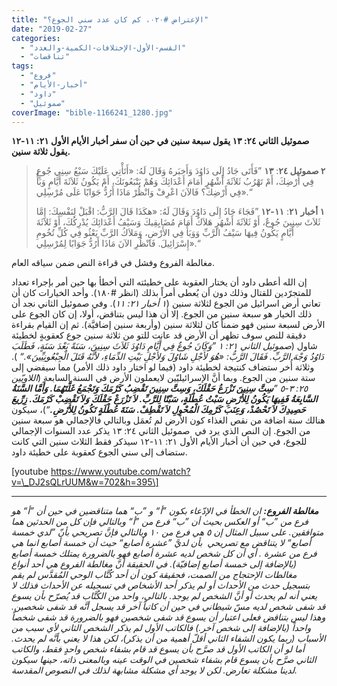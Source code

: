 ```yaml
---
title: "الإعتراض #٠٢٠، كم كان عدد سني الجوع؟"
date: "2019-02-27"
categories: 
  - "القسم-الأول-الإختلافات-الكمية-والعدد"
  - "تناقضات"
tags: 
  - "فروع"
  - "أخبار-الأيام"
  - "داود"
  - "صموئيل"
coverImage: "bible-1166241_1280.jpg"
---
```


**صموئيل الثاني ٢٤: ١٣ يقول سبعة سنين في حين أن سفر أخبار الأيام الأول ٢١: ١١-١٢ يقول ثلاثة سنين.**

> **٢ صموئيل ٢٤**: **١٣** ”فَأَتَى جَادُ إِلَى دَاوُدَ وَأَخبَرهُ وَقَالَ لَهُ: «أَتَأْتِي عَلَيْكَ سَبْعُ سِنِي جُوعٍ فِي أَرْضِكَ، أَمْ تَهْرُبُ ثَلاَثَةَ أَشْهُرٍ أَمَامَ أَعْدَائِكَ وَهُمْ يَتْبَعُونَكَ، أَمْ يَكُونُ ثَلاَثَةَ أَيَّامٍ وَبَأٌ فِي أَرْضِكَ؟ فَالآنَ اعْرِفْ وَانْظُرْ مَاذَا أَرُدُّ جَوَابًا عَلَى مُرْسِلِي».“
> 
> **١ أخبار ٢١**: **١١-١٢** ”فَجَاءَ جَادُ إِلَى دَاوُدَ وَقَالَ لَهُ: «هكَذَا قَالَ الرَّبُّ: اقْبَلْ لِنَفْسِكَ: إِمَّا ثَلاَثَ سِنِينَ جُوعٌ، أَوْ ثَلاَثَةَ أَشْهُرٍ هَلاَكٌ أَمَامَ مُضَايِقِيكَ وَسَيْفُ أَعْدَائِكَ يُدْرِكُكَ، أَوْ ثَلاَثَةَ أَيَّامٍ يَكُونُ فِيهَا سَيْفُ الرَّبِّ وَوَبَأٌ فِي الأَرْضِ، وَمَلاَكُ الرَّبِّ يَعْثُو فِي كُلِّ تُخُومِ إِسْرَائِيلَ. فَانْظُرِ الآنَ مَاذَا أَرُدُّ جَوَابًا لِمُرْسِلِي».“

مغالطة الفروع وفشل في قراءة النص ضمن سياقه العام.

إن الله أعطى داود أن يختار العقوبة على خطيئته التي أخطأ بها حين أمر بإجراء تعداد للمتجرّدين للقتال وذلك دون أن يُعطى أمراً بذلك (انظر #١٨٠). وأحد الخيارات كان أن تعاني أرض اسرائيل من الجوع لثلاثة سنين (_١ أخبار ٢١: ١١_). وفي صموئيل الثاني نجد أن ذلك الخيار هو سبعة سنين من الجوع. إلا أن هذا ليس بتناقض، أولا، إن كان الجوع على الأرض لسبعة سنين فهو ضمناً كان لثلاثة سنين (وأربعة سنين إضافيَّة). ثم إن القيام بقراءة دقيقة للنص سوف تظهر أن الأرض قد عانت للتو من ثلاثة سنين جوع كعقوبةٍ لخطيئة شاول (_صموئيل الثاني ٢١: ١ ”وَكَانَ جُوعٌ فِي أَيَّامِ دَاوُدَ ثَلاَثَ سِنِينَ، سَنَةً بَعْدَ سَنَةٍ، فَطَلَبَ دَاوُدُ وَجْهَ الرَّبِّ. فَقَالَ الرَّبُّ: «هُوَ لأَجْلِ شَاوُلَ وَلأَجْلِ بَيْتِ الدِّمَاءِ، لأَنَّهُ قَتَلَ الْجِبْعُونِيِّينَ».“_ ). وثلاثة أُخر ستضاف كنتيجة لخطيئة داود (فيما لو اختار داود ذلك الأمر) مما سيفضي إلى ستة سنين من الجوع. وبما أنَّ الإسرائيليّين لايعملون الأرض في السنة السابعة (_اللاويّين ٢٥: ٣-٥ ”__سِتَّ سِنِينَ تَزْرَعُ حَقْلَكَ، وَسِتَّ سِنِينَ تَقْضِبُ كَرْمَكَ وَتَجْمَعُ غَلَّتَهُمَا. وَأَمَّا السَّنَةُ السَّابِعَةُ فَفِيهَا يَكُونُ لِلأَرْضِ سَبْتُ عُطْلَةٍ، سَبْتًا لِلرَّبِّ. لاَ تَزْرَعْ حَقْلَكَ وَلاَ تَقْضِبْ كَرْمَكَ. زِرِّيعَ حَصِيدِكَ لاَ تَحْصُدْ، وَعِنَبَ كَرْمِكَ الْمُحْوِلِ لاَ تَقْطِفْ. سَنَةَ عُطْلَةٍ تَكُونُ لِلأَرْضِ.__“_)، سيكون هنالك سنة اضافة من نقص الغذاء كون الأرض لم تُعمَل وبالتالي فالإجمالي هو سبعة سنين من الجوع. إن النص الذي يرد في  صموئيل الثاني ٢٤: ١٣ يذكر عدد السنوات الإجمالي للجوع، في حين أن أخبار الأيام الأول ٢١: ١١-١٢ سيذكر فقط الثلاث سنين التي كانت ستضاف إلى سني الجوع كعقوبة على خطيئة داود.

\[youtube https://www.youtube.com/watch?v=\_DJ2sQLrUUM&w=702&h=395\]

* * *

_**مغالطة الفروع:** ان الخطأ في الإدّعاء بكون ”أ“ و ”ب“ هما متناقضين في حين أن ”أ“ هو فرع من ”ب“ أو العكس بحيث أن ”ب“ فرع من ”أ“ وبالتالي فإن كل من الحدثين هما متوافقين. على سبيل المثال إن ٥ هي فرع من ١٠ وبالتالي فإنَّ تصريحي بأنّ ”لدي خمسة أصابع“ لا يتناقض مع تصريحي  بأن لديَّ ”عشرة أصابع“ حيث أن خمسة أصابع انما هي فرع من عشرة . أي أن كل شخص لديه عشرة أصابع فهو بالضرورة يمتلك خمسة أصابع (بالإضافة إلى خمسة أصابع إضافيّة). في الحقيقة أنَّ مغالطة الفروع هي أحد أنواع مغالطات الإحتجاج من الصمت، فحقيقة كون أن أحد كُتَّاب الوحي المُقدَّس لم يقم بتسجيل حدث من الأحداث أو لم يذكر أحد الأشخاص في تسجيله عن الأحداث فذلك لا يعني أنه لم يحدث أو أنَّ الشخص لم يوجد. بالتالي، واحد من الكُتَّاب قد يُصرّح بأن يسوع قد شفى شخص لديه مسّ شيطاني في حين أن كاتباً آخر قد يسجل أنَّه قد شفى شخصين. وهذا ليس بتناقض فعلى اعتبار أن يسوع قد شفى شخصين فهو بالضرورة قد شفى شخصاً واحداً (بالإضافة إلى شخص آخر.) فالكاتب الأول لم يذكر الشخص الثاني لأي سبب من الأسباب (ربما يكون الشفاء الثاني أقلّ أهمية من أن يذكر)، لكن هذا لا يعني بأنَّه لم يحدث. أما لو أن الكاتب الأول قد صرَّح بأن يسوع قد قام بشفاء شخص واحدٍ فقط، والكاتب الثاني صرَّح بأن يسوع قام بشفاء شخصين في الوقت عينه وبالمعنى ذاته، حينها سيكون لدينا مشكلة تعارض. لكن لا يوجد أي مشكلة مشابهة لذلك في النصوص المقدسة._
